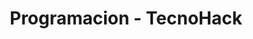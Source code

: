 ---
layout: programacion_index
title: Programacion - TecnoHack
permalink: /programacion/
description: "Mantente al día con los últimos artículos sobre programación en TecnoHack."
---